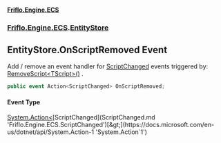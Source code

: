 #### [Friflo.Engine.ECS](index.md 'index')
### [Friflo.Engine.ECS](Friflo.Engine.ECS.md 'Friflo.Engine.ECS').[EntityStore](EntityStore.md 'Friflo.Engine.ECS.EntityStore')

## EntityStore.OnScriptRemoved Event

Add / remove an event handler for [ScriptChanged](ScriptChanged.md 'Friflo.Engine.ECS.ScriptChanged') events triggered by:<br/>[RemoveScript&lt;TScript&gt;()](Entity.RemoveScript_TScript_().md 'Friflo.Engine.ECS.Entity.RemoveScript<TScript>()') .

```csharp
public event Action<ScriptChanged> OnScriptRemoved;
```

#### Event Type
[System.Action&lt;](https://docs.microsoft.com/en-us/dotnet/api/System.Action-1 'System.Action`1')[ScriptChanged](ScriptChanged.md 'Friflo.Engine.ECS.ScriptChanged')[&gt;](https://docs.microsoft.com/en-us/dotnet/api/System.Action-1 'System.Action`1')